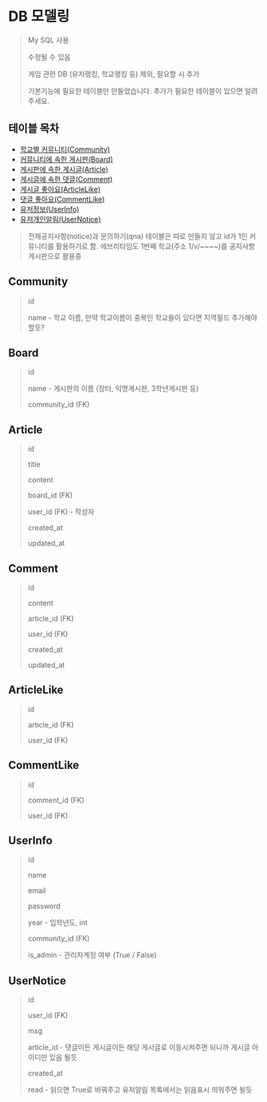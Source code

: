# DB 모델링

> My SQL 사용
>
> 수정될 수 있음
>
> 게임 관련 DB (유저랭킹, 학교랭킹 등) 제외, 필요할 시 추가
>
> 기본기능에 필요한 테이블만 만들었습니다. 추가가 필요한 테이블이 있으면 알려주세요.



## 테이블 목차

- [학교별 커뮤니티(Community)](#community)
- [커뮤니티에 속한 게시판(Board)](#board)
- [게시판에 속한 게시글(Article)](#article)
- [게시글에 속한 댓글(Comment)](#comment)
- [게시글 좋아요(ArticleLike)](#articlelike)
- [댓글 좋아요(CommentLike)](#commentlike)
- [유저정보(UserInfo)](#userinfo)
- [유저개인알림(UserNotice)](#usernotice)

>  전체공지사항(notice)과 문의하기(qna) 테이블은 따로 만들지 않고 id가 1인 커뮤니티를 활용하기로 함. 에브리타임도 1번째 학교(주소 1/v/~~~~)를 공지사항 게시판으로 활용중



## Community

> id
>
> name - 학교 이름, 만약 학교이름이 중복인 학교들이 있다면 지역필드 추가해야 할듯?



## Board

> id
>
> name - 게시판의 이름 (장터, 익명게시판, 3학년게시판 등)
>
> community_id (FK)



## Article

> id
>
> title
>
> content
>
> board_id (FK)
>
> user_id (FK) - 작성자
>
> created_at
>
> updated_at



## Comment

> id
>
> content
>
> article_id (FK)
>
> user_id (FK)
>
> created_at
>
> updated_at



## ArticleLike

> id
>
> article_id (FK)
>
> user_id (FK)



## CommentLike

> id
>
> comment_id (FK)
>
> user_id (FK)



## UserInfo

> id
>
> name
>
> email
>
> password
>
> year - 입학년도, int
>
> community_id (FK)
>
> is_admin - 관리자계정 여부 (True / False)



## UserNotice

> id
>
> user_id (FK)
>
> msg
>
> article_id - 댓글이든 게시글이든 해당 게시글로 이동시켜주면 되니까 게시글 아이디만 있음 될듯
>
> created_at
>
> read - 읽으면 True로 바꿔주고 유저알림 목록에서는 읽음표시 띄워주면 될듯

